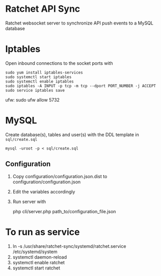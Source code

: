 # Ratchet API Sync

Ratchet websocket server to synchronize API push events to a MySQL database

# Iptables

Open inbound connections to the socket ports with

    sudo yum install iptables-services
    sudo systemctl start iptables
    sudo systemctl enable iptables
    sudo iptables -A INPUT -p tcp -m tcp --dport PORT_NUMBER -j ACCEPT
    sudo service iptables save

ufw: 
    sudo ufw allow 5732
# MySQL

Create database(s), tables and user(s) with the DDL template in `sql/create.sql`

    mysql -uroot -p < sql/create.sql

## Configuration

1. Copy configuration/configuration.json.dist to configuration/configuration.json
2. Edit the variables accordingly
3. Run server with

    php cli/server.php path_to/configuration_file.json

# To run as service

1. ln -s /usr/share/ratchet-sync/systemd/ratchet.service /etc/systemd/system
2. systemctl daemon-reload
3. systemctl enable ratchet
4. systemctl start ratchet